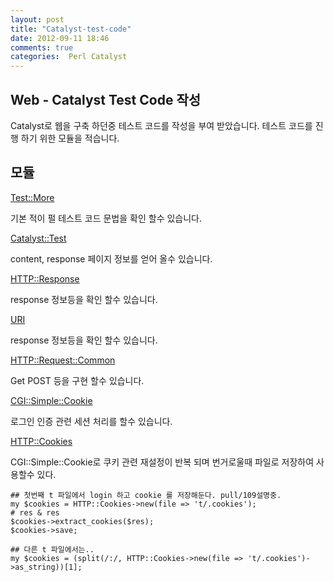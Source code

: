 ```yaml
---
layout: post
title: "Catalyst-test-code"
date: 2012-09-11 18:46
comments: true
categories:  Perl Catalyst
---
```


## Web - Catalyst Test Code 작성

Catalyst로 웹을 구축 하던중 테스트 코드를 작성을 부여 받았습니다. 테스트 코드를 진행 하기 위한 모듈을 적습니다.

## 모듈

[Test::More](https://metacpan.org/module/Test::More)

기본 적이 펄 테스트 코드 문법을 확인 할수 있습니다.

[Catalyst::Test](https://metacpan.org/module/Catalyst::Test#res-request-...-)

content, response 페이지 정보를 얻어 올수 있습니다.

[HTTP::Response](ihttps://metacpan.org/module/HTTP::Response)

response 정보등을 확인 할수 있습니다.

[URI](https://metacpan.org/module/URI)

response 정보등을 확인 할수 있습니다.

[HTTP::Request::Common](https://metacpan.org/module/HTTP::Request::Common)

Get POST 등을 구현 할수 있습니다.

[CGI::Simple::Cookie](https://metacpan.org/module/CGI::Simple::Cookie)

로그인 인증 관련 세션 처리를 할수 있습니다.

[HTTP::Cookies](https://metacpan.org/module/HTTP::Cookies)

CGI::Simple::Cookie로 쿠키 관련 재설정이 반복 되며 번거로울때
파일로 저장하여 사용할수 있다.

    ## 첫번째 t 파일에서 login 하고 cookie 를 저장해둔다. pull/109설명중.
    my $cookies = HTTP::Cookies->new(file => 't/.cookies');
    # res & res
    $cookies->extract_cookies($res);
    $cookies->save;
    
    ## 다른 t 파일에서는..
    my $cookies = (split(/:/, HTTP::Cookies->new(file => 't/.cookies')->as_string))[1];
